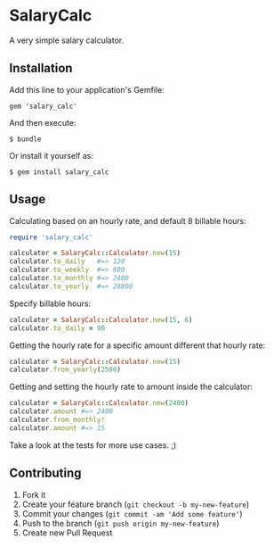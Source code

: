 # SalaryCalc

A very simple salary calculator.

## Installation

Add this line to your application's Gemfile:

    gem 'salary_calc'

And then execute:

    $ bundle

Or install it yourself as:

    $ gem install salary_calc

## Usage

Calculating based on an hourly rate, and default 8 billable hours:

```ruby
require 'salary_calc'

calculator = SalaryCalc::Calculator.new(15)
calculator.to_daily   #=> 120
calculator.to_weekly  #=> 600
calculator.to_monthly #=> 2400
calculator.to_yearly  #=> 28800
```

Specify billable hours:

```ruby
calculator = SalaryCalc::Calculator.new(15, 6)
calculator.to_daily = 90
```

Getting the hourly rate for a specific amount different that hourly rate:

```ruby
calculator = SalaryCalc::Calculator.new(15)
calculator.from_yearly(2500)
```

Getting and setting the hourly rate to amount inside the calculator:

```ruby
calculator = SalaryCalc::Calculator.new(2400)
calculator.amount #=> 2400
calculator.from_monthly!
calculator.amount #=> 15
```

Take a look at the tests for more use cases. ;)

## Contributing

1. Fork it
2. Create your feature branch (`git checkout -b my-new-feature`)
3. Commit your changes (`git commit -am 'Add some feature'`)
4. Push to the branch (`git push origin my-new-feature`)
5. Create new Pull Request
